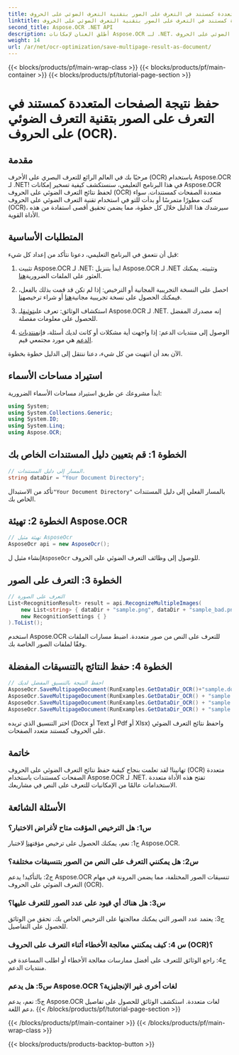 ```yaml
---
title: حفظ نتيجة الصفحات المتعددة كمستند في التعرف على الصور بتقنية التعرف الضوئي على الحروف (OCR).
linktitle: حفظ نتيجة الصفحات المتعددة كمستند في التعرف على الصور بتقنية التعرف الضوئي على الحروف (OCR).
second_title: Aspose.OCR .NET API
description: أطلق العنان لإمكانات Aspose.OCR لـ .NET. احفظ نتائج التعرف الضوئي على الحروف (OCR) متعددة الصفحات بسهولة كمستندات باستخدام هذا الدليل الشامل خطوة بخطوة.
weight: 14
url: /ar/net/ocr-optimization/save-multipage-result-as-document/
---
```


{{< blocks/products/pf/main-wrap-class >}}
{{< blocks/products/pf/main-container >}}
{{< blocks/products/pf/tutorial-page-section >}}

# حفظ نتيجة الصفحات المتعددة كمستند في التعرف على الصور بتقنية التعرف الضوئي على الحروف (OCR).

## مقدمة

مرحبًا بك في العالم الرائع للتعرف البصري على الأحرف (OCR) باستخدام Aspose.OCR لـ .NET! في هذا البرنامج التعليمي، سنستكشف كيفية تسخير إمكانات Aspose.OCR لحفظ نتائج التعرف الضوئي على الحروف (OCR) متعددة الصفحات كمستندات. سواء كنت مطورًا متمرسًا أو بدأت للتو في استخدام تقنية التعرف الضوئي على الحروف (OCR)، سيرشدك هذا الدليل خلال كل خطوة، مما يضمن تحقيق أقصى استفادة من هذه الأداة القوية.

## المتطلبات الأساسية

قبل أن نتعمق في البرنامج التعليمي، دعونا نتأكد من إعداد كل شيء:

1.  تثبيت Aspose.OCR لـ .NET: ابدأ بتنزيل Aspose.OCR لـ .NET وتثبيته. يمكنك العثور على الملفات الضرورية[هنا](https://releases.aspose.com/ocr/net/).

2.  احصل على النسخة التجريبية المجانية أو الترخيص: إذا لم تكن قد قمت بذلك بالفعل، فيمكنك الحصول على نسخة تجريبية مجانية[هنا](https://releases.aspose.com/) أو شراء ترخيص[هنا](https://purchase.aspose.com/buy).

3.  استكشاف الوثائق: تعرف على[توثيق](https://reference.aspose.com/ocr/net/)لـ Aspose.OCR لـ .NET. إنه مصدرك المفضل للحصول على معلومات مفصلة.

4.  الوصول إلى منتديات الدعم: إذا واجهت أية مشكلات أو كانت لديك أسئلة، فإن[منتديات الدعم](https://forum.aspose.com/c/ocr/16) هي مورد مجتمعي قيم.

الآن بعد أن انتهيت من كل شيء، دعنا ننتقل إلى الدليل خطوة بخطوة.

## استيراد مساحات الأسماء

ابدأ مشروعك عن طريق استيراد مساحات الأسماء الضرورية:

```csharp
using System;
using System.Collections.Generic;
using System.IO;
using System.Linq;
using Aspose.OCR;
```

## الخطوة 1: قم بتعيين دليل المستندات الخاص بك

```csharp
// المسار إلى دليل المستندات.
string dataDir = "Your Document Directory";
```

 تأكد من الاستبدال`"Your Document Directory"` بالمسار الفعلي إلى دليل المستندات الخاص بك.

## الخطوة 2: تهيئة Aspose.OCR

```csharp
// تهيئة مثيل AsposeOcr
AsposeOcr api = new AsposeOcr();
```

 إنشاء مثيل ل`AsposeOcr` للوصول إلى وظائف التعرف الضوئي على الحروف.

## الخطوة 3: التعرف على الصور

```csharp
// التعرف على الصورة
List<RecognitionResult> result = api.RecognizeMultipleImages(
    new List<string> { dataDir + "sample.png", dataDir + "sample_bad.png" },
    new RecognitionSettings { }
).ToList();
```

استخدم Aspose.OCR للتعرف على النص من صور متعددة. اضبط مسارات الملفات وفقًا لملفات الصور الخاصة بك.

## الخطوة 4: حفظ النتائج بالتنسيقات المفضلة

```csharp
// احفظ النتيجة بالتنسيق المفضل لديك
AsposeOcr.SaveMultipageDocument(RunExamples.GetDataDir_OCR()+"sample.docx", SaveFormat.Docx, result);
AsposeOcr.SaveMultipageDocument(RunExamples.GetDataDir_OCR() + "sample.txt", SaveFormat.Text, result);
AsposeOcr.SaveMultipageDocument(RunExamples.GetDataDir_OCR() + "sample.pdf", SaveFormat.Pdf, result);
AsposeOcr.SaveMultipageDocument(RunExamples.GetDataDir_OCR() + "sample.xlsx", SaveFormat.Xlsx, result);
```

اختر التنسيق الذي تريده (Docx أو Text أو Pdf أو Xlsx) واحفظ نتائج التعرف الضوئي على الحروف كمستند متعدد الصفحات.

## خاتمة

تهانينا! لقد تعلمت بنجاح كيفية حفظ نتائج التعرف الضوئي على الحروف (OCR) متعددة الصفحات كمستندات باستخدام Aspose.OCR لـ .NET. تفتح هذه الأداة متعددة الاستخدامات عالمًا من الإمكانيات للتعرف على النص في مشاريعك.

## الأسئلة الشائعة

### س1: هل الترخيص المؤقت متاح لأغراض الاختبار؟

 ج1: نعم، يمكنك الحصول على ترخيص مؤقت[هنا](https://purchase.aspose.com/temporary-license/) لاختبار Aspose.OCR.

### س2: هل يمكنني التعرف على النص من الصور بتنسيقات مختلفة؟

ج2: بالتأكيد! يدعم Aspose.OCR تنسيقات الصور المختلفة، مما يضمن المرونة في مهام التعرف الضوئي على الحروف (OCR).

### س3: هل هناك أي قيود على عدد الصور للتعرف عليها؟

ج3: يعتمد عدد الصور التي يمكنك معالجتها على الترخيص الخاص بك. تحقق من الوثائق للحصول على التفاصيل.

### س 4: كيف يمكنني معالجة الأخطاء أثناء التعرف على الحروف (OCR)؟

ج4: راجع الوثائق للتعرف على أفضل ممارسات معالجة الأخطاء أو اطلب المساعدة في منتديات الدعم.

### س5: هل يدعم Aspose.OCR لغات أخرى غير الإنجليزية؟

ج5: نعم، يدعم Aspose.OCR لغات متعددة. استكشف الوثائق للحصول على تفاصيل دعم اللغة.
{{< /blocks/products/pf/tutorial-page-section >}}

{{< /blocks/products/pf/main-container >}}
{{< /blocks/products/pf/main-wrap-class >}}

{{< blocks/products/products-backtop-button >}}
